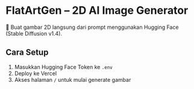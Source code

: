 # FlatArtGen – 2D AI Image Generator

🎨 Buat gambar 2D langsung dari prompt menggunakan Hugging Face (Stable Diffusion v1.4).

## Cara Setup

1. Masukkan Hugging Face Token ke `.env`
2. Deploy ke Vercel
3. Akses halaman `/` untuk mulai generate gambar
